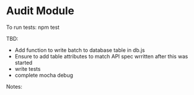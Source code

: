 # Audit Module

To run tests:
  npm test

TBD:
* Add function to write batch to database table in db.js
* Ensure to add table attributes to match API spec wrritten after this was started
* write tests
* complete mocha debug

Notes:


